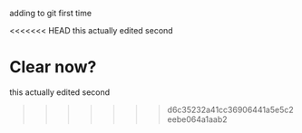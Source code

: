 adding to git first time

<<<<<<< HEAD
this actually edited second

Clear now?
=======
this actually edited second
>>>>>>> d6c35232a41cc36906441a5e5c2eebe064a1aab2
